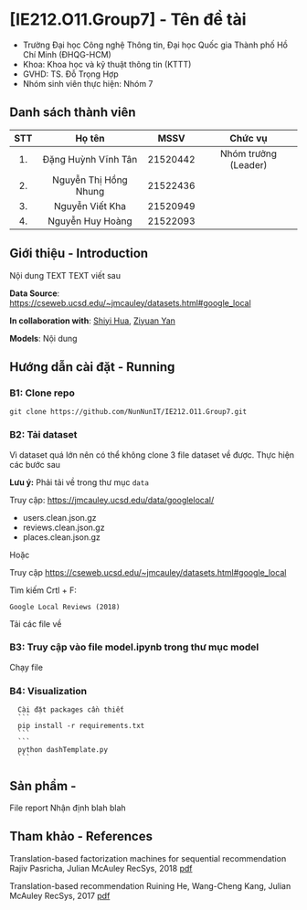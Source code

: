# [IE212.O11.Group7] - Tên đề tài

* Trường Đại học Công nghệ Thông tin, Đại học Quốc gia Thành phố Hồ Chí Minh (ĐHQG-HCM)
* Khoa: Khoa học và kỹ thuật thông tin (KTTT)
* GVHD: TS. Đỗ Trọng Hợp
* Nhóm sinh viên thực hiện: Nhóm 7

## Danh sách thành viên
|STT | Họ tên | MSSV| Chức vụ |
|:---:|:-------------:|:-----:|:-----:|
|1. 	| Đặng Huỳnh Vĩnh Tân | 21520442| Nhóm trưởng (Leader)|
|2. 	| Nguyễn Thị Hồng Nhung | 21522436
|3. 	| Nguyễn Viết Kha		|	21520949
|4.  | Nguyễn Huy Hoàng | 21522093

##  Giới thiệu - Introduction
Nội dung TEXT TEXT viết sau

**Data Source**: https://cseweb.ucsd.edu/~jmcauley/datasets.html#google_local

**In collaboration with**: [Shiyi Hua](https://www.linkedin.com/in/shiyi-letty-hua-2a7117129/), [Ziyuan Yan](https://www.linkedin.com/in/ziyuan-esther-yan-664732132/)

**Models**:
Nội dung

## Hướng dẫn cài đặt - Running
### B1: Clone repo 

```
git clone https://github.com/NunNunIT/IE212.O11.Group7.git  
```
### B2: Tải dataset
Vì dataset quá lớn nên có thể không clone 3 file dataset về được. Thực hiện các bước sau

**Lưu ý:** Phải tải về trong thư mục ```data```

Truy cập: https://jmcauley.ucsd.edu/data/googlelocal/
- users.clean.json.gz
- reviews.clean.json.gz
- places.clean.json.gz

Hoặc 

Truy cập https://cseweb.ucsd.edu/~jmcauley/datasets.html#google_local

Tìm kiếm Crtl + F: 
``` 
Google Local Reviews (2018) 
```
Tải các file về


### B3: Truy cập vào file model.ipynb trong thư mục model

Chạy file

### B4: Visualization
      Cài đặt packages cần thiết
      ```
      pip install -r requirements.txt
      ```
      ```
      python dashTemplate.py
      ```

## Sản phẩm - 
File report
Nhận định blah blah
 
## Tham khảo - References
Translation-based factorization machines for sequential recommendation
Rajiv Pasricha, Julian McAuley
RecSys, 2018
[pdf](https://cseweb.ucsd.edu/~jmcauley/pdfs/recsys18a.pdf)

Translation-based recommendation
Ruining He, Wang-Cheng Kang, Julian McAuley
RecSys, 2017
[pdf](https://cseweb.ucsd.edu/~jmcauley/pdfs/recsys17.pdf)
